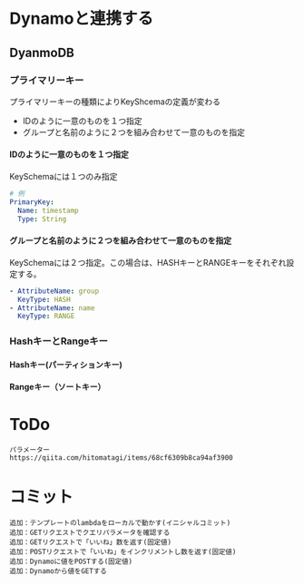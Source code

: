 # Dynamoと連携する

## DyanmoDB

### プライマリーキー

プライマリーキーの種類によりKeyShcemaの定義が変わる

- IDのように一意のものを１つ指定
- グループと名前のように２つを組み合わせて一意のものを指定

#### IDのように一意のものを１つ指定

KeySchemaには１つのみ指定

```YAML
# 例
PrimaryKey:
  Name: timestamp
  Type: String
```

#### グループと名前のように２つを組み合わせて一意のものを指定

KeySchemaには２つ指定。この場合は、HASHキーとRANGEキーをそれぞれ設定する。

```YAML
- AttributeName: group
  KeyType: HASH
- AttributeName: name
  KeyType: RANGE
```


### HashキーとRangeキー

#### Hashキー(パーティションキー)

#### Rangeキー（ソートキー）

# ToDo
```
パラメーター
https://qiita.com/hitomatagi/items/68cf6309b8ca94af3900
```

# コミット

```
追加：テンプレートのlambdaをローカルで動かす(イニシャルコミット)
追加：GETリクエストでクエリパラメータを確認する
追加：GETリクエストで「いいね」数を返す(固定値)
追加：POSTリクエストで「いいね」をインクリメントし数を返す(固定値)
追加：Dynamoに値をPOSTする(固定値)
追加：Dynamoから値をGETする
```